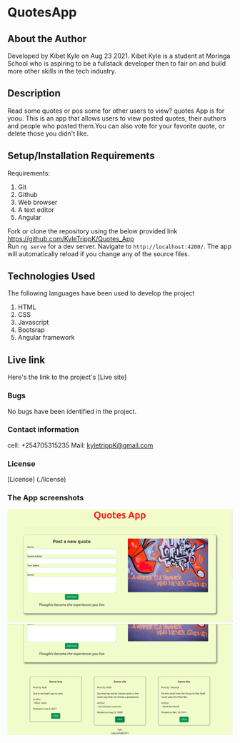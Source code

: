 # QuotesApp
## About the Author
Developed by Kibet Kyle on Aug 23 2021.
Kibet Kyle is a student at Moringa School who  is aspiring to be a fullstack developer then to fair on and build more other skills in the tech industry. 
## Description
Read some quotes or pos some for other users to view? quotes App is for yoou. This is an app that allows users to view posted quotes, their authors and people who posted them.You can also vote for your favorite quote, or delete those you didn't like.
## Setup/Installation Requirements
Requirements:
    <ol>
        <li>Git</li>
        <li>Github</li>
        <li>Web browser</li>
        <li>A text editor</li>
        <li>Angular</li>
    </ol>
Fork or clone the repository using the below provided link</br>
https://github.com/KyleTrippK/Quotes_App</br>
Run `ng serve` for a dev server. Navigate to `http://localhost:4200/`. The app will automatically reload if you change any of the source files.
## Technologies Used
The following languages have been used to develop the project
    <ol>
        <li>HTML</li>
        <li>CSS</li>
        <li>Javascript</li>
        <li>Bootsrap</li>
        <li>Angular framework</li>
    </ol>
## Live link
Here's the link to the project's [Live site]
### Bugs
No bugs have been identified in the project.

### Contact information
cell:  +254705315235 
Mail: kyletrippK@gmail.com

### License
[License] (./license)
### The App screenshots
![Screenshot one](./assets/quotesApp1.png)
![Screenshot two](./assets/quotesApp2.png)